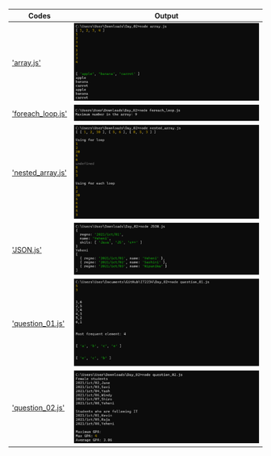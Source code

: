 | Codes | Output |
|-------|--------|
|['array.js'](./Codes/array.js)|![array.png](./Output/array.png)|
|['foreach_loop.js'](./Codes/foreach_loop.js)|![foreach_loop.png](./Output/foreach_loop.png)|
|['nested_array.js'](./Codes/nested_array.js)|![nested_array.png](./Output/nested_array.png)|
|['JSON.js'](./Codes/JSON.js)|![JSON.png](./Output/JSON.png)|
|['question_01.js'](./Codes/question_01.js)|![question_01.png](./Output/question_01.png)|
|['question_02.js'](./Codes/question_02.js)|![question_02.png](./Output/question_02.png)|
